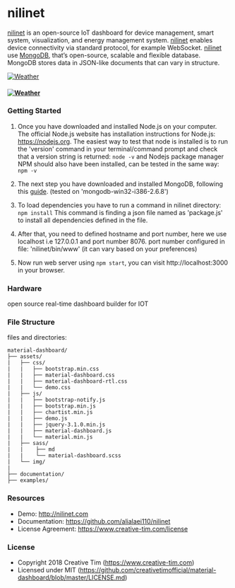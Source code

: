 # nilinet

[nilinet](http://www.nilinet.com) is an open-source IoT dashboard for device management, smart system, visualization, and energy management system. [nilinet](http://www.nilinet.com) enables device connectivity via standard protocol, for example WebSocket. [nilinet](http://www.nilinet.com) use [MongoDB](https://www.mongodb.com/), that’s open-source, scalable and flexible database. MongoDB stores data in JSON-like documents that can vary in structure. 

[![Weather](https://raw.githubusercontent.com/alialaei110/nilinet/master/aliii1111.PNG)](http://www.nilinet.com)

#### [![Weather](https://raw.githubusercontent.com/alialaei110/nilinet/master/video_2018-08-1_23-37-04.gif)](http://www.nilinet.com)

### Getting Started

1. Once you have downloaded and installed Node.js on your computer. The official Node.js website has installation instructions for Node.js: https://nodejs.org. 
The easiest way to test that node is installed is to run the 'version' command in your terminal/command prompt and check that a version string is returned:
```node -v``` and Nodejs package manager NPM should also have been installed, can be tested in the same way:
```npm -v```

2. The next step you have downloaded and installed MongoDB, following this [guide](https://nodepressjs.com/install-mongodb). (tested on 'mongodb-win32-i386-2.6.8')

4. To load dependencies you have to run a command in nilinet directory:
```npm install```
This command is finding a json file named as 'package.js' to install all dependencies defined in the file.

5. After that, you need to defined hostname and port number, here we use localhost i.e 127.0.0.1 and port number 8076. port number configured in file: 'nilinet/bin/www' (it can vary based on your preferences)

5. Now run web server using ```npm start```, you can visit http://localhost:3000 in your browser.


### Hardware
open source real-time dashboard builder for IOT

### File Structure

files and directories:

```
material-dashboard/
├── assets/
|   ├── css/
|   |   ├── bootstrap.min.css
|   |   ├── material-dashboard.css
|   |   ├── material-dashboard-rtl.css
|   |   └── demo.css
|   ├── js/
|   |   ├── bootstrap-notify.js
|   |   ├── bootstrap.min.js
|   |   ├── chartist.min.js
|   |   ├── demo.js
|   |   ├── jquery-3.1.0.min.js
|   |   ├── material-dashboard.js
|   |   └── material.min.js
|   ├── sass/
|   |    ├── md
|   |    └── material-dashboard.scss
|   └── img/
|
├── documentation/
├── examples/

```

### Resources
- Demo: http://nilinet.com
- Documentation: https://github.com/alialaei110/nilinet
- License Agreement: https://www.creative-tim.com/license

### License
- Copyright 2018 Creative Tim (https://www.creative-tim.com)
- Licensed under MIT (https://github.com/creativetimofficial/material-dashboard/blob/master/LICENSE.md)
